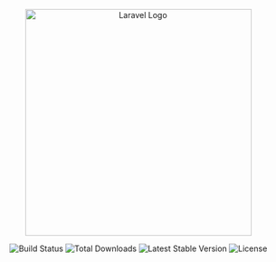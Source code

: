 <p align="center"><a href="https://roadmap.sh/projects/personal-blog" target="_blank"><img src="https://logos-world.net/wp-content/uploads/2021/08/Blogger-Logo-1999-2001-700x394.png" width="400" alt="Laravel Logo"></a></p>

<p align="center">
<img src="https://pngdownload.io/wp-content/uploads/2024/02/PHP-Logo-symbol-of-the-scripting-language-web-development-transparent-PNG-image-jpg.webp" alt="Build Status">
<img src="https://img.shields.io/packagist/dt/laravel/framework" alt="Total Downloads">
<img src="https://img.shields.io/packagist/v/laravel/framework" alt="Latest Stable Version">
<img src="https://img.shields.io/packagist/l/laravel/framework" alt="License">
</p>